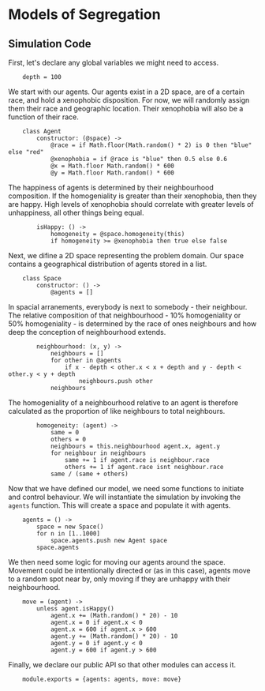 # Models of Segregation

## Simulation Code

First, let's declare any global variables we might need to access.


		depth = 100


We start with our agents.  Our agents exist in a 2D space, are of a certain race, and hold a xenophobic disposition.  For now, we will randomly assign them their race and geographic location. Their xenophobia will also be a function of their race.


		class Agent
			constructor: (@space) ->
				@race = if Math.floor(Math.random() * 2) is 0 then "blue" else "red"
				@xenophobia = if @race is "blue" then 0.5 else 0.6
				@x = Math.floor Math.random() * 600 
				@y = Math.floor Math.random() * 600


The happiness of agents is determined by their neighbourhood composition.  If the homogeniality is greater than their xenophobia, then they are happy.  High levels of xenophobia should correlate with greater levels of unhappiness, all other things being equal.


			isHappy: () ->
				homogeneity = @space.homogeneity(this)
				if homogeneity >= @xenophobia then true else false


Next, we difine a 2D space representing the problem domain. Our space contains a geographical distribution of agents stored in a list.


		class Space
			constructor: () ->
				@agents = []


In spacial arranements, everybody is next to somebody - their neighbour.  The relative composition of that neighbourhood - 10% homogeniality or 50% homogeniality - is determined by the race of ones neighbours and how deep the conception of neighbourhood extends.

			neighbourhood: (x, y) ->
				neighbours = []
				for other in @agents
					if x - depth < other.x < x + depth and y - depth < other.y < y + depth
						neighbours.push other
				neighbours


The homogeniality of a neighbourhood relative to an agent is therefore calculated as the proportion of like neighbours to total neighbours.


			homogeneity: (agent) ->
				same = 0
				others = 0
				neighbours = this.neighbourhood agent.x, agent.y
				for neighbour in neighbours
					same += 1 if agent.race is neighbour.race
					others += 1 if agent.race isnt neighbour.race
				same / (same + others)


Now that we have defined our model, we need some functions to initiate and control behaviour.  We will instantiate the simulation by invoking the `agents` function.  This will create a space and populate it with agents.


		agents = () ->
			space = new Space()
			for n in [1..1000]
				space.agents.push new Agent space 
			space.agents


We then need some logic for moving our agents around the space.  Movement could be intentionally directed or (as in this case), agents move to a random spot near by, only moving if they are unhappy with their neighbourhood.


		move = (agent) ->
			unless agent.isHappy()
				agent.x += (Math.random() * 20) - 10
				agent.x = 0 if agent.x < 0
				agent.x = 600 if agent.x > 600
				agent.y += (Math.random() * 20) - 10
				agent.y = 0 if agent.y < 0
				agent.y = 600 if agent.y > 600


Finally, we declare our public API so that other modules can access it.


		module.exports = {agents: agents, move: move}